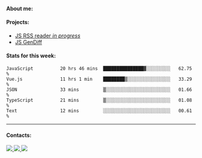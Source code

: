 #### About me:

#### Projects:
- [JS RSS reader *in progress*](https://github.com/GKoil/frontend-project-lvl3)
- [JS GenDiff](https://github.com/GKoil/GenDiff)

#### Stats for this week:
<!--START_SECTION:waka-->

```text
JavaScript          20 hrs 46 mins  ███████████████▓░░░░░░░░░   62.75 %
Vue.js              11 hrs 1 min    ████████▒░░░░░░░░░░░░░░░░   33.29 %
JSON                33 mins         ▒░░░░░░░░░░░░░░░░░░░░░░░░   01.66 %
TypeScript          21 mins         ▒░░░░░░░░░░░░░░░░░░░░░░░░   01.08 %
Text                12 mins         ░░░░░░░░░░░░░░░░░░░░░░░░░   00.61 %
```

<!--END_SECTION:waka-->
---
#### Contacts:

<a target='_blank' title='LinkedIn' href="https://www.linkedin.com/in/gkoil/">
  <img src="https://img.shields.io/badge/LinkedIn-0077B5?style=for-the-badge&logo=linkedin&logoColor=white" />
</a>
<a target='_blank' title='Telegram' href="https://t.me/gkoil">
  <img src="https://img.shields.io/badge/Telegram-2CA5E0?style=for-the-badge&logo=telegram&logoColor=white" />
</a>
<a target='_blank' title='Gmail' href="mailto: gk.grigorev@gmail.com">
  <img src="https://img.shields.io/badge/Gmail-D14836?style=for-the-badge&logo=gmail&logoColor=white" />
</a>

